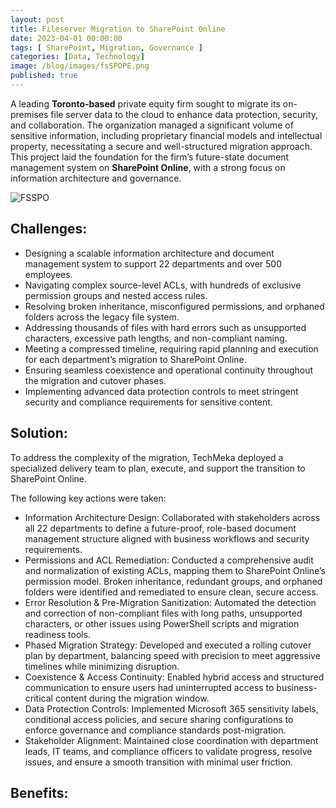 ```yaml
---
layout: post
title: Fileserver Migration to SharePoint Online
date: 2023-04-01 00:00:00
tags: [ SharePoint, Migration, Governance ]
categories: [Data, Technology]
image: /blog/images/fsSPOPE.png
published: true
---
```


A leading **Toronto-based** private equity firm sought to migrate its on-premises file server data to the cloud to enhance data protection, security, and collaboration. <!--more--> The organization managed a significant volume of sensitive information, including proprietary financial models and intellectual property, necessitating a secure and well-structured migration approach. This project laid the foundation for the firm’s future-state document management system on **SharePoint Online**, with a strong focus on information architecture and governance.


![FSSPO][1]
## Challenges:
- Designing a scalable information architecture and document management system to support 22 departments and over 500 employees.
- Navigating complex source-level ACLs, with hundreds of exclusive permission groups and nested access rules.
- Resolving broken inheritance, misconfigured permissions, and orphaned folders across the legacy file system.
- Addressing thousands of files with hard errors such as unsupported characters, excessive path lengths, and non-compliant naming.
- Meeting a compressed timeline, requiring rapid planning and execution for each department’s migration to SharePoint Online.
- Ensuring seamless coexistence and operational continuity throughout the migration and cutover phases.
- Implementing advanced data protection controls to meet stringent security and compliance requirements for sensitive content.

## Solution:
To address the complexity of the migration, TechMeka deployed a specialized delivery team to plan, execute, and support the transition to SharePoint Online. 

The following key actions were taken:
- Information Architecture Design: Collaborated with stakeholders across all 22 departments to define a future-proof, role-based document management structure aligned with business workflows and security requirements.
- Permissions and ACL Remediation: Conducted a comprehensive audit and normalization of existing ACLs, mapping them to SharePoint Online’s permission model. Broken inheritance, redundant groups, and orphaned folders were identified and remediated to ensure clean, secure access.
- Error Resolution & Pre-Migration Sanitization: Automated the detection and correction of non-compliant files with long paths, unsupported characters, or other issues using PowerShell scripts and migration readiness tools.
- Phased Migration Strategy: Developed and executed a rolling cutover plan by department, balancing speed with precision to meet aggressive timelines while minimizing disruption.
- Coexistence & Access Continuity: Enabled hybrid access and structured communication to ensure users had uninterrupted access to business-critical content during the migration window.
- Data Protection Controls: Implemented Microsoft 365 sensitivity labels, conditional access policies, and secure sharing configurations to enforce governance and compliance standards post-migration.
- Stakeholder Alignment: Maintained close coordination with department leads, IT teams, and compliance officers to validate progress, resolve issues, and ensure a smooth transition with minimal user friction.


## Benefits:


 [1]: /blog/images/fsSPOPE.png
